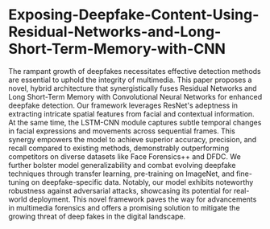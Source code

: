 # Exposing-Deepfake-Content-Using-Residual-Networks-and-Long-Short-Term-Memory-with-CNN
The rampant growth of deepfakes necessitates effective detection methods are essential to uphold the integrity of multimedia. This paper proposes a novel, hybrid architecture that synergistically fuses Residual Networks and Long Short-Term Memory with Convolutional Neural Networks for enhanced deepfake detection.
Our framework leverages ResNet's adeptness in extracting intricate spatial features from facial and contextual information. At the same time, the LSTM-CNN module captures subtle temporal changes in facial expressions and movements across sequential frames.
This synergy empowers the model to achieve superior accuracy, precision, and recall compared to existing methods, demonstrably outperforming competitors on diverse datasets like Face Forensics++ and DFDC. 
We further bolster model generalizability and combat evolving deepfake techniques through transfer learning, pre-training on ImageNet, and fine-tuning on deepfake-specific data. Notably, our model exhibits noteworthy robustness against adversarial attacks, showcasing its potential for real-world deployment. 
This novel framework paves the way for advancements in multimedia forensics and offers a promising solution to mitigate the growing threat of deep fakes in 
the digital landscape.
